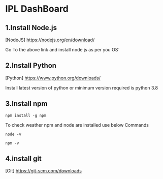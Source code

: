 # IPL DashBoard

## 1.Install Node.js
[NodeJS] https://nodejs.org/en/download/

Go To the above link and install node js as per you OS`

## 2.Install Python

[Python] https://www.python.org/downloads/

Install latest version of python or minimum version required is python 3.8

## 3.Install npm

`npm install -g npm`

To check weather npm and node are installed use below Commands

`node -v`

`npm -v`

## 4.install git 

[Git] https://git-scm.com/downloads








